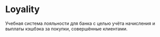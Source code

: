 # Loyality
Учебная система лояльности для банка с целью учёта начисления и выплаты кэшбэка за покупки, совершённые клиентами.
